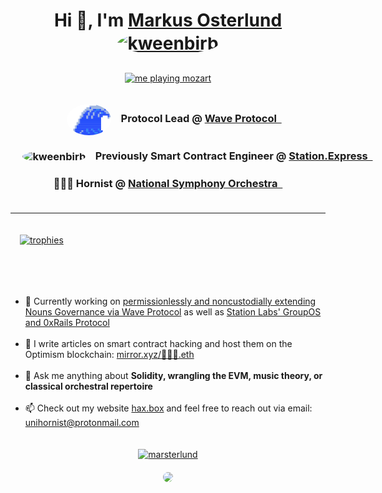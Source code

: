 <h1 align="center">Hi 👋, I'm 
  <a href="https://horn.technology">Markus Osterlund
    <img align="center" style="border-radius: 50%;" src="https://github.com/robriks/robriks/assets/80549215/c6e9dc16-5620-4f3f-893a-2830a6473c98" alt="kweenbirb" height="100" />
  </a>
</h1>
<div align="center" style="display:flex; justify-content: center; padding-top: 10px;">
  <a href="https://www.youtube.com/channel/UCSui8NPYbrK4w89G04jwg0g" target="blank">
    <img align="center" src="assets/2023_03_10_NSO_Basilica_0126.jpg" alt="me playing mozart" height="250" />
  </a>
</div>
<div style="display:flex; align-items:center; justify-content: space-between; padding-top: 10px;">
  <div style="width: 100%;">
    <div>
        <h3 align="center" style="white-space: nowrap">
        &nbsp;&nbsp;&nbsp;&nbsp;&nbsp;<img align="center" style="border-radius: 50%;" src="https://github.com/robriks/robriks/blob/main/assets/wave.svg?raw=true" alt="wave" height="50"/>
        &nbsp;&nbsp;&nbsp;Protocol Lead @ <a href="https://github.com/robriks/nouns-wave-protocol">Wave Protocol&nbsp;&nbsp;</a>
        </h3>
        <h3 align="center" style="white-space: nowrap">
        &nbsp;&nbsp;&nbsp;&nbsp;&nbsp;<img align="center" style="border-radius: 50%;" src="https://github.com/robriks/robriks/assets/80549215/5c39788b-2649-4888-b836-a105481e067e" alt="kweenbirb" height="50"/>
        &nbsp;&nbsp;&nbsp;Previously Smart Contract Engineer @ <a href="https://station.express">Station.Express&nbsp;&nbsp;</a>
        </h3>
        <h3 align="center" style="white-space: nowrap">📯📯📯 Hornist @ <a href="https://www.kennedy-center.org/artists/o/oo-oz/markus-osterlund/">National Symphony Orchestra&nbsp;&nbsp;</a><h3>
    </div>
  </div>
</div>
<hr>
<div style="padding-top: 20px; padding-bottom: 20px; padding-left: 15px;">
    <a href="https://github.com/ryo-ma/github-profile-trophy" target="blank">
    <img align="top" src="https://github-profile-trophy.vercel.app/?username=robriks&title=MultiLanguage,PullRequest,Repositories,Commits" alt="trophies" height="90" />
    </a> 
</div>
<br>
<ul style="padding-top: 30px;">
  <li> 🔭 Currently working on <a href="https://github.com/robriks/nouns-prop-lot">permissionlessly and noncustodially extending Nouns Governance via Wave Protocol</a> as well as <a href="https://github.com/0xStation/0xrails-core">Station Labs' GroupOS and 0xRails Protocol</a> </li>
  <br>
  <li>📝 I write articles on smart contract hacking and host them on the Optimism blockchain: <a href="https://mirror.xyz/%F0%9F%93%AF%F0%9F%93%AF%F0%9F%93%AF.eth">mirror.xyz/📯📯📯.eth</a></li>
  <br>
  <li> 💬 Ask me anything about <b>Solidity, wrangling the EVM, music theory, or classical orchestral repertoire</b> </li>
  <br>
  <li> 📫 Check out my website&nbsp;<a href="https://hax.box">hax.box</a> and feel free to reach out via email: <a href="https://horn.technology">unihornist@protonmail.com</a> </li>
</ul>
<div align="center" style="padding-top: 20px;"> 
  <div style="padding-bottom: 20px;">
    <a href="https://twitter.com/marsterlund" target="blank"><img src="https://img.shields.io/twitter/follow/marsterlund?logo=twitter&style=for-the-badge" alt="marsterlund" /></a> 
  </div>
  <img style="border-radius: 50%;" src="https://github.com/robriks/robriks/assets/80549215/4151a795-85ff-4d30-ba9e-dd7796050929" height="100">
</div>
